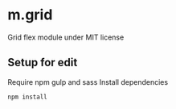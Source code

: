 # m.grid #
Grid flex module under MIT license

## Setup for edit ##
Require npm gulp and sass
Install dependencies

```sh
npm install
```
